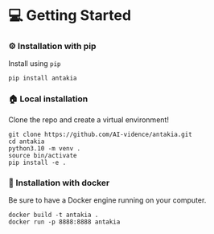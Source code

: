 # :computer: Getting Started

<!-- Installation -->

### :gear: Installation with pip

Install using `pip`

```
pip install antakia
```

<!-- V-env -->
### :house: Local installation
   
Clone the repo and create a virtual environment!

```
git clone https://github.com/AI-vidence/antakia.git
cd antakia
python3.10 -m venv .
source bin/activate
pip install -e .
```

### :whale: Installation with docker

Be sure to have a Docker engine running on your computer.

```
docker build -t antakia .
docker run -p 8888:8888 antakia
```